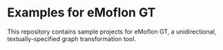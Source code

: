 # Examples for eMoflon GT
This repository contains sample projects for eMoflon GT, a unidirectional, textually-specified graph transformation tool.
